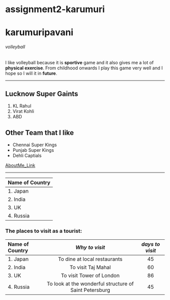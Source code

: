 # assignment2-karumuri
# karumuripavani
###### volleyball
I like volleyball because it is **sportive** game and it also gives me a lot of **physical exercise**. From childhood onwards I play this game very well and I hope so I will it in **future**.

---

## Lucknow Super Gaints

1. KL Rahul
2. Virat Kohli
3. ABD

## Other Team that I like

* Chennai Super Kings
* Punjab Super Kings
* Dehli Captials

[AboutMe_Link](AboutMe.md)

---
|  Name of Country  |
| :------------ | 
| 1. Japan    |
| 2. India  |
| 3. UK        |
| 4. Russia          |

### The places to visit as a tourist:

|  **Name of Country**  | *Why to visit* | *days to visit*|
| :------------ | :------------: | :------------: |
| 1. Japan    | To dine at local restaurants   | 45 |
| 2. India          | To visit Taj Mahal   | 60 |
| 3. UK        | To visit Tower of London   | 86 |
| 4. Russia         |  To look at the wonderful structure of Saint Petersburg | 45 |
